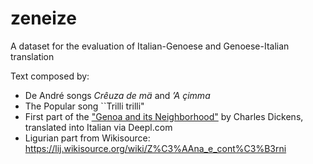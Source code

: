# zeneize
A dataset for the evaluation of Italian-Genoese and Genoese-Italian translation

Text composed by:
- De André songs *Crêuza de mä* and *’A çimma* 
- The Popular song ``Trilli trilli"
- First part of the <A HREF="https://www.gutenberg.org/files/650/650-h/650-h.htm#page238">"Genoa and its Neighborhood"</A> by Charles Dickens, translated into Italian via Deepl.com
- Ligurian part from Wikisource: https://lij.wikisource.org/wiki/Z%C3%AAna_e_cont%C3%B3rni
